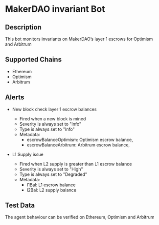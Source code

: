 # MakerDAO invariant Bot

## Description

This bot monitors invariants on MakerDAO’s layer 1 escrows for Optimism and Arbitrum

## Supported Chains

- Ethereum
- Optimism
- Arbitrum


## Alerts
 
- New block check layer 1 escrow balances
  - Fired when a new block is mined
  - Severity is always set to "Info" 
  - Type is always set to "Info" 
  - Metadata:
     - escrowBalanceOptimism: Optimism escrow balance,
     - escrowBalanceArbitrum: Arbitrum escrow balance,

- L1 Supply issue
  - Fired when L2 supply is greater than L1 escrow balance
  - Severity is always set to "High" 
  - Type is always set to "Degraded" 
  - Metadata:
    - l1Bal: L1 escrow balance
    - l2Bal: L2 supply balance
## Test Data

The agent behaviour can be verified on Ethereum, Optimism and Arbitrum

